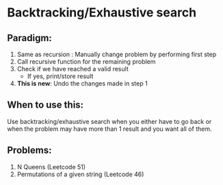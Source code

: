 
# Backtracking/Exhaustive search


## Paradigm:

1. Same as recursion : Manually change problem by performing first step
2. Call recursive function for the remaining problem
3. Check if we have reached a valid result
    - If yes, print/store result
4. **This is new**: Undo the changes made in step 1

## When to use this:

Use backtracking/exhaustive search when you either have to go back or when the problem may have more than 1 result and you want all of them.

## Problems:

1. N Queens (Leetcode 51)
2. Permutations of a given string (Leetcode 46)
